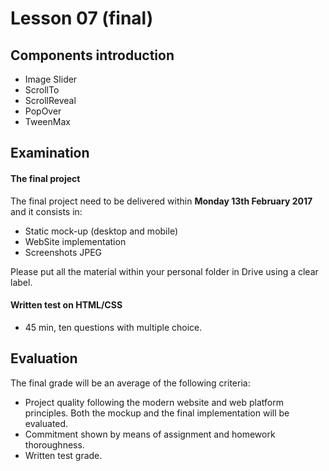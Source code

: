 # Lesson 07 (final)

## Components introduction

- Image Slider
- ScrollTo
- ScrollReveal
- PopOver
- TweenMax


## Examination

#### The final project

The final project need to be delivered within **Monday 13th February 2017** and it consists in:

- Static mock-up (desktop and mobile)
- WebSite implementation 
- Screenshots JPEG

Please put all the material within your personal folder in Drive using a clear label.



#### Written test on HTML/CSS

- 45 min, ten questions with multiple choice.



## Evaluation

The final grade will be an average of the following criteria:

- Project quality following the modern website and web platform principles. Both the mockup and the final implementation will be evaluated.
- Commitment shown by means of assignment and homework thoroughness.
- Written test grade.